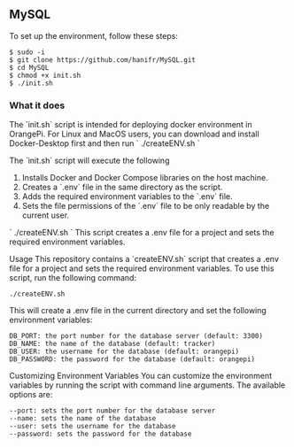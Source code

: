 ## MySQL

To set up the environment, follow these steps:
```
$ sudo -i
$ git clone https://github.com/hanifr/MySQL.git
$ cd MySQL
$ chmod +x init.sh
$ ./init.sh
```

### What it does
The \`init.sh\` script is intended for deploying docker environment in OrangePi. For Linux and MacOS users, you can download and install Docker-Desktop first and then run \` ./createENV.sh \`

The \`init.sh\` script will execute the following
1. Installs Docker and Docker Compose libraries on the host machine.
2. Creates a \`.env\` file in the same directory as the script.
3. Adds the required environment variables to the \`.env\` file.
4. Sets the file permissions of the \`.env\` file to be only readable by the current user.


\` ./createENV.sh \`
This script creates a .env file for a project and sets the required environment variables.

Usage
This repository contains a \`createENV.sh\` script that creates a .env file for a project and sets the required environment variables. To use this script, run the following command:

```
./createENV.sh
```

This will create a .env file in the current directory and set the following environment variables:
```
DB_PORT: the port number for the database server (default: 3300)
DB_NAME: the name of the database (default: tracker)
DB_USER: the username for the database (default: orangepi)
DB_PASSWORD: the password for the database (default: orangepi)
```
Customizing Environment Variables
You can customize the environment variables by running the script with command line arguments. The available options are:

```
--port: sets the port number for the database server
--name: sets the name of the database
--user: sets the username for the database
--password: sets the password for the database
```